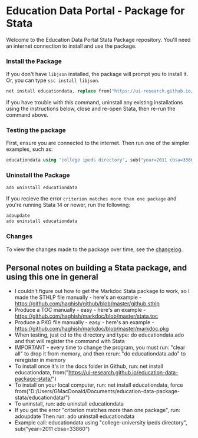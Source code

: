 # Education Data Portal - Package for Stata

Welcome to the Education Data Portal Stata Package repository. You'll need an internet connection to install and use the package.

### Install the Package

If you don't have `libjson` installed, the package will prompt you to install it. Or, you can type `ssc install libjson`.

```stata
net install educationdata, replace from("https://ui-research.github.io/education-data-package-stata/")
```

If you have trouble with this command, uninstall any existing installations using the instructions below, close and re-open Stata, then re-run the command above.

### Testing the package

First, ensure you are connected to the internet. Then run one of the simpler examples, such as:

```stata
educationdata using "college ipeds directory", sub("year=2011 cbsa=33860")
```

### Uninstall the Package

```stata
ado uninstall educationdata
```

If you recieve the error `criterion matches more than one package` and you're running Stata 14 or newer, run the following:

```stata
adoupdate
ado uninstall educationdata
```

### Changes

To view the changes made to the package over time, see the [changelog](https://github.com/UI-Research/education-data-package-stata/blob/master/changelog.md).

## Personal notes on building a Stata package, and using this one in general

- I couldn't figure out how to get the Markdoc Stata package to work, so I made the STHLP file manually - here's an example - https://github.com/haghish/github/blob/master/github.sthlp
- Produce a TOC manually - easy - here's an example - https://github.com/haghish/markdoc/blob/master/stata.toc
- Produce a PKG file manually - easy - here's an example - https://github.com/haghish/markdoc/blob/master/markdoc.pkg
- When testing, just cd to the directory and type: do educationdata.ado and that will register the command with Stata
- IMPORTANT - every time to change the program, you must run: "clear all" to drop it from memory, and then rerun: "do educationdata.ado" to reregister in memory
- To install once it's in the docs folder in Github, run: net install educationdata, from("https://ui-research.github.io/education-data-package-stata/")
- To install on your local computer, run: net install educationdata, force from("D:/Users/GMacDonald/Documents/education-data-package-stata/educationdata/")
- To uninstall, run: ado uninstall educationdata
- If you get the error "criterion matches more than one package", run: adoupdate Then run: ado uninstall educationdata
- Example call: educationdata using "college-university ipeds directory", sub("year=2011 cbsa=33860")